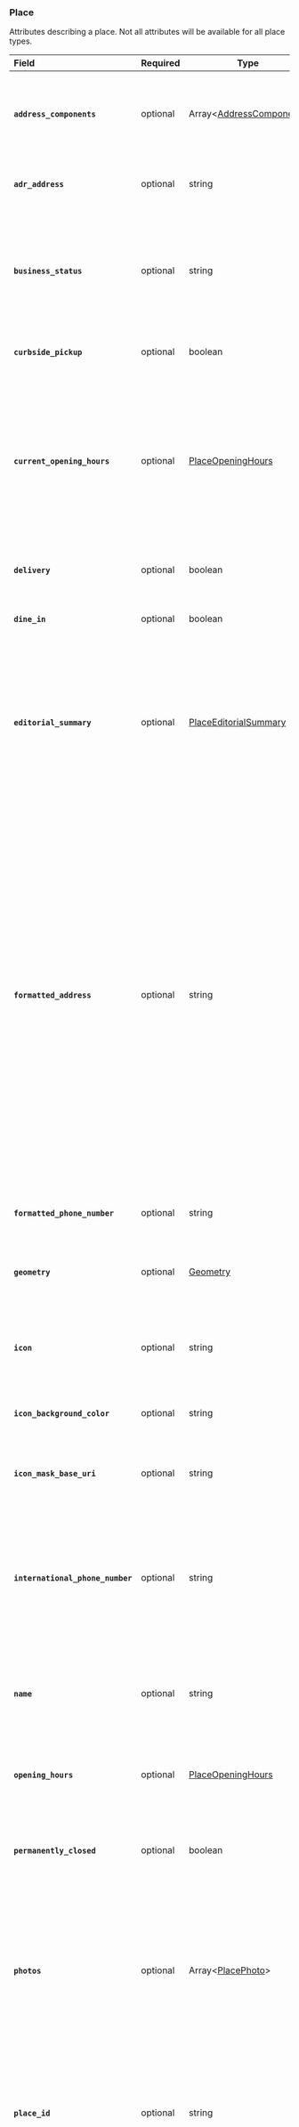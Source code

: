 <!--- This is a generated file, do not edit! -->
<!--- [START maps_http_schema_place] -->
<h3 class="schema-object" id="Place">Place</h3>

Attributes describing a place. Not all attributes will be available for all place types.

| Field                                                                                                                                            | Required | Type                                                                    | Description                                                                                                                                                                                                                                                                                                                                                                                                                                                                                                                                                                                                                                                                                                                                                                                                       |
| :----------------------------------------------------------------------------------------------------------------------------------------------- | -------- | ----------------------------------------------------------------------- | ----------------------------------------------------------------------------------------------------------------------------------------------------------------------------------------------------------------------------------------------------------------------------------------------------------------------------------------------------------------------------------------------------------------------------------------------------------------------------------------------------------------------------------------------------------------------------------------------------------------------------------------------------------------------------------------------------------------------------------------------------------------------------------------------------------------- |
| <h4 id="Place-address_components" class="add-link schema-object-property-key"><code>address_components</code></h4>                               | optional | Array&lt;[AddressComponent](#AddressComponent "AddressComponent")&gt;   | <div class="ref-property-description"><p>An array containing the separate components applicable to this address.</p><p>See <a href="#AddressComponent">AddressComponent</a> for more information.</div>                                                                                                                                                                                                                                                                                                                                                                                                                                                                                                                                                                                                           |
| <h4 id="Place-adr_address" class="add-link schema-object-property-key"><code>adr_address</code></h4>                                             | optional | string                                                                  | <div class="nonref-property-description"><p>A representation of the place's address in the <a href="http://microformats.org/wiki/adr">adr microformat</a>.</p></div>                                                                                                                                                                                                                                                                                                                                                                                                                                                                                                                                                                                                                                              |
| <h4 id="Place-business_status" class="add-link schema-object-property-key"><code>business_status</code></h4>                                     | optional | string                                                                  | <div class="nonref-property-description"><p>Indicates the operational status of the place, if it is a business. If no data exists, <code>business_status</code> is not returned.</p><div class="notranslate">The allowed values include: `OPERATIONAL`, `CLOSED_TEMPORARILY`, and `CLOSED_PERMANENTLY`</div></div>                                                                                                                                                                                                                                                                                                                                                                                                                                                                                                |
| <h4 id="Place-curbside_pickup" class="add-link schema-object-property-key"><code>curbside_pickup</code></h4>                                     | optional | boolean                                                                 | <div class="nonref-property-description"><p>Specifies if the business supports curbside pickup.</p></div>                                                                                                                                                                                                                                                                                                                                                                                                                                                                                                                                                                                                                                                                                                         |
| <h4 id="Place-current_opening_hours" class="add-link schema-object-property-key"><code>current_opening_hours</code></h4>                         | optional | [PlaceOpeningHours](#PlaceOpeningHours "PlaceOpeningHours")             | <div class="ref-property-description"><p>Contains the hours of operation for the next seven days (including today). The time period starts at midnight on the date of the request and ends at 11:59 pm six days later. This field includes the <code>special_days</code> subfield of all hours, set for dates that have exceptional hours.</p><p>See <a href="#PlaceOpeningHours">PlaceOpeningHours</a> for more information.</div>                                                                                                                                                                                                                                                                                                                                                                               |
| <h4 id="Place-delivery" class="add-link schema-object-property-key"><code>delivery</code></h4>                                                   | optional | boolean                                                                 | <div class="nonref-property-description"><p>Specifies if the business supports delivery.</p></div>                                                                                                                                                                                                                                                                                                                                                                                                                                                                                                                                                                                                                                                                                                                |
| <h4 id="Place-dine_in" class="add-link schema-object-property-key"><code>dine_in</code></h4>                                                     | optional | boolean                                                                 | <div class="nonref-property-description"><p>Specifies if the business supports indoor or outdoor seating options.</p></div>                                                                                                                                                                                                                                                                                                                                                                                                                                                                                                                                                                                                                                                                                       |
| <h4 id="Place-editorial_summary" class="add-link schema-object-property-key"><code>editorial_summary</code></h4>                                 | optional | [PlaceEditorialSummary](#PlaceEditorialSummary "PlaceEditorialSummary") | <div class="ref-property-description"><p>Contains a summary of the place. A summary is comprised of a textual overview, and also includes the language code for these if applicable. Summary text must be presented as-is and can not be modified or altered.</p><p>See <a href="#PlaceEditorialSummary">PlaceEditorialSummary</a> for more information.</div>                                                                                                                                                                                                                                                                                                                                                                                                                                                    |
| <h4 id="Place-formatted_address" class="add-link schema-object-property-key"><code>formatted_address</code></h4>                                 | optional | string                                                                  | <div class="nonref-property-description"><p>A string containing the human-readable address of this place.</p><p>Often this address is equivalent to the postal address. Note that some countries, such as the United Kingdom, do not allow distribution of true postal addresses due to licensing restrictions.</p><p>The formatted address is logically composed of one or more address components. For example, the address "111 8th Avenue, New York, NY" consists of the following components: "111" (the street number), "8th Avenue" (the route), "New York" (the city) and "NY" (the US state).</p><p>Do not parse the formatted address programmatically. Instead you should use the individual address components, which the API response includes in addition to the formatted address field.</p></div> |
| <h4 id="Place-formatted_phone_number" class="add-link schema-object-property-key"><code>formatted_phone_number</code></h4>                       | optional | string                                                                  | <div class="nonref-property-description"><p>Contains the place's phone number in its <a href="http://en.wikipedia.org/wiki/Local_conventions_for_writing_telephone_numbers">local format</a>.</p></div>                                                                                                                                                                                                                                                                                                                                                                                                                                                                                                                                                                                                           |
| <h4 id="Place-geometry" class="add-link schema-object-property-key"><code>geometry</code></h4>                                                   | optional | [Geometry](#Geometry "Geometry")                                        | <div class="ref-property-description"><p>Contains the location and viewport for the location.</p><p>See <a href="#Geometry">Geometry</a> for more information.</div>                                                                                                                                                                                                                                                                                                                                                                                                                                                                                                                                                                                                                                              |
| <h4 id="Place-icon" class="add-link schema-object-property-key"><code>icon</code></h4>                                                           | optional | string                                                                  | <div class="nonref-property-description"><p>Contains the URL of a suggested icon which may be displayed to the user when indicating this result on a map.</p></div>                                                                                                                                                                                                                                                                                                                                                                                                                                                                                                                                                                                                                                               |
| <h4 id="Place-icon_background_color" class="add-link schema-object-property-key"><code>icon_background_color</code></h4>                         | optional | string                                                                  | <div class="nonref-property-description"><p>Contains the default HEX color code for the place's category.</p></div>                                                                                                                                                                                                                                                                                                                                                                                                                                                                                                                                                                                                                                                                                               |
| <h4 id="Place-icon_mask_base_uri" class="add-link schema-object-property-key"><code>icon_mask_base_uri</code></h4>                               | optional | string                                                                  | <div class="nonref-property-description"><p>Contains the URL of a recommended icon, minus the <code>.svg</code> or <code>.png</code> file type extension.</p></div>                                                                                                                                                                                                                                                                                                                                                                                                                                                                                                                                                                                                                                               |
| <h4 id="Place-international_phone_number" class="add-link schema-object-property-key"><code>international_phone_number</code></h4>               | optional | string                                                                  | <div class="nonref-property-description"><p>Contains the place's phone number in international format. International format includes the country code, and is prefixed with the plus, +, sign. For example, the international_phone_number for Google's Sydney, Australia office is <code>+61 2 9374 4000</code>.</p></div>                                                                                                                                                                                                                                                                                                                                                                                                                                                                                       |
| <h4 id="Place-name" class="add-link schema-object-property-key"><code>name</code></h4>                                                           | optional | string                                                                  | <div class="nonref-property-description"><p>Contains the human-readable name for the returned result. For <code>establishment</code> results, this is usually the canonicalized business name.</p></div>                                                                                                                                                                                                                                                                                                                                                                                                                                                                                                                                                                                                          |
| <h4 id="Place-opening_hours" class="add-link schema-object-property-key"><code>opening_hours</code></h4>                                         | optional | [PlaceOpeningHours](#PlaceOpeningHours "PlaceOpeningHours")             | <div class="ref-property-description"><p>Contains the regular hours of operation.</p><p>See <a href="#PlaceOpeningHours">PlaceOpeningHours</a> for more information.</div>                                                                                                                                                                                                                                                                                                                                                                                                                                                                                                                                                                                                                                        |
| <h4 id="Place-permanently_closed" class="add-link schema-object-property-key deprecated-item hide-from-toc"><code>permanently_closed</code></h4> | optional | boolean                                                                 | <aside class="deprecated"><code>permanently_closed</code> is deprecated.</aside><div class="nonref-property-description"><p>Use <code>business_status</code> to get the operational status of businesses.</p></div>                                                                                                                                                                                                                                                                                                                                                                                                                                                                                                                                                                                               |
| <h4 id="Place-photos" class="add-link schema-object-property-key"><code>photos</code></h4>                                                       | optional | Array&lt;[PlacePhoto](#PlacePhoto "PlacePhoto")&gt;                     | <div class="ref-property-description"><p>An array of photo objects, each containing a reference to an image. A request may return up to ten photos. More information about place photos and how you can use the images in your application can be found in the <a href="https://developers.google.com/maps/documentation/places/web-service/photos">Place Photos</a> documentation.</p><p>See <a href="#PlacePhoto">PlacePhoto</a> for more information.</div>                                                                                                                                                                                                                                                                                                                                                    |
| <h4 id="Place-place_id" class="add-link schema-object-property-key"><code>place_id</code></h4>                                                   | optional | string                                                                  | <div class="nonref-property-description"><p>A textual identifier that uniquely identifies a place. To retrieve information about the place, pass this identifier in the <code>place_id</code> field of a Places API request. For more information about place IDs, see the <a href="https://developers.google.com/maps/documentation/places/web-service/place-id">place ID overview</a>.</p></div>                                                                                                                                                                                                                                                                                                                                                                                                                |
| <h4 id="Place-plus_code" class="add-link schema-object-property-key"><code>plus_code</code></h4>                                                 | optional | [PlusCode](#PlusCode "PlusCode")                                        | <div class="ref-property-description"><p>An encoded location reference, derived from latitude and longitude coordinates, that represents an area: 1/8000th of a degree by 1/8000th of a degree (about 14m x 14m at the equator) or smaller. Plus codes can be used as a replacement for street addresses in places where they do not exist (where buildings are not numbered or streets are not named). See <a href="https://en.wikipedia.org/wiki/Open_Location_Code">Open Location Code</a> and <a href="https://plus.codes/">plus codes</a>.</p><p>See <a href="#PlusCode">PlusCode</a> for more information.</div>                                                                                                                                                                                            |
| <h4 id="Place-price_level" class="add-link schema-object-property-key"><code>price_level</code></h4>                                             | optional | number                                                                  | <div class="nonref-property-description"><p>The price level of the place, on a scale of 0 to 4. The exact amount indicated by a specific value will vary from region to region. Price levels are interpreted as follows:</p><ul><li>0 Free</li><li>1 Inexpensive</li><li>2 Moderate</li><li>3 Expensive</li><li>4 Very Expensive</li></ul></div>                                                                                                                                                                                                                                                                                                                                                                                                                                                                  |
| <h4 id="Place-rating" class="add-link schema-object-property-key"><code>rating</code></h4>                                                       | optional | number                                                                  | <div class="nonref-property-description"><p>Contains the place's rating, from 1.0 to 5.0, based on aggregated user reviews.</p></div>                                                                                                                                                                                                                                                                                                                                                                                                                                                                                                                                                                                                                                                                             |
| <h4 id="Place-reference" class="add-link schema-object-property-key deprecated-item hide-from-toc"><code>reference</code></h4>                   | optional | string                                                                  | <aside class="deprecated"><code>reference</code> is deprecated.</aside><div class="nonref-property-description"></div>                                                                                                                                                                                                                                                                                                                                                                                                                                                                                                                                                                                                                                                                                            |
| <h4 id="Place-reviews" class="add-link schema-object-property-key"><code>reviews</code></h4>                                                     | optional | Array&lt;[PlaceReview](#PlaceReview "PlaceReview")&gt;                  | <div class="ref-property-description"><p>A JSON array of up to five reviews. By default, the reviews are sorted in order of relevance. Use the <code>reviews_sort</code> request parameter to control sorting.</p><ul><li>For <code>most_relevant</code> (default), reviews are sorted by relevance; the service will bias the results to return reviews originally written in the preferred language.</li><li>For <code>newest</code>, reviews are sorted in chronological order; the preferred language does not affect the sort order.</li></ul><p>Google recommends indicating to users whether results are ordered by <code>most_relevant</code> or <code>newest</code>.</p><p>See <a href="#PlaceReview">PlaceReview</a> for more information.</div>                                                        |
| <h4 id="Place-scope" class="add-link schema-object-property-key deprecated-item hide-from-toc"><code>scope</code></h4>                           | optional | string                                                                  | <aside class="deprecated"><code>scope</code> is deprecated.</aside><div class="nonref-property-description"></div>                                                                                                                                                                                                                                                                                                                                                                                                                                                                                                                                                                                                                                                                                                |
| <h4 id="Place-secondary_opening_hours" class="add-link schema-object-property-key"><code>secondary_opening_hours</code></h4>                     | optional | [PlaceOpeningHours](#PlaceOpeningHours "PlaceOpeningHours")             | <div class="ref-property-description"><p>Contains an array of entries for the next seven days including information about secondary hours of a business. Secondary hours are different from a business's main hours. For example, a restaurant can specify drive through hours or delivery hours as its secondary hours. This field populates the <code>type</code> subfield, which draws from a predefined list of opening hours types (such as <code>DRIVE_THROUGH</code>, <code>PICKUP</code>, or <code>TAKEOUT</code>) based on the types of the place. This field includes the <code>special_days</code> subfield of all hours, set for dates that have exceptional hours.</p><p>See <a href="#PlaceOpeningHours">PlaceOpeningHours</a> for more information.</div>                                          |
| <h4 id="Place-takeout" class="add-link schema-object-property-key"><code>takeout</code></h4>                                                     | optional | boolean                                                                 | <div class="nonref-property-description"><p>Specifies if the business supports takeout.</p></div>                                                                                                                                                                                                                                                                                                                                                                                                                                                                                                                                                                                                                                                                                                                 |
| <h4 id="Place-types" class="add-link schema-object-property-key"><code>types</code></h4>                                                         | optional | Array&lt;string&gt;                                                     | <div class="nonref-property-description"><p>Contains an array of feature types describing the given result. See the list of <a href="https://developers.google.com/maps/documentation/places/web-service/supported_types#table2">supported types</a>.</p></div>                                                                                                                                                                                                                                                                                                                                                                                                                                                                                                                                                   |
| <h4 id="Place-url" class="add-link schema-object-property-key"><code>url</code></h4>                                                             | optional | string                                                                  | <div class="nonref-property-description"><p>Contains the URL of the official Google page for this place. This will be the Google-owned page that contains the best available information about the place. Applications must link to or embed this page on any screen that shows detailed results about the place to the user.</p></div>                                                                                                                                                                                                                                                                                                                                                                                                                                                                           |
| <h4 id="Place-user_ratings_total" class="add-link schema-object-property-key"><code>user_ratings_total</code></h4>                               | optional | number                                                                  | <div class="nonref-property-description"><p>The total number of reviews, with or without text, for this place.</p></div>                                                                                                                                                                                                                                                                                                                                                                                                                                                                                                                                                                                                                                                                                          |
| <h4 id="Place-utc_offset" class="add-link schema-object-property-key"><code>utc_offset</code></h4>                                               | optional | number                                                                  | <div class="nonref-property-description"><p>Contains the number of minutes this place’s current timezone is offset from UTC. For example, for places in Sydney, Australia during daylight saving time this would be 660 (+11 hours from UTC), and for places in California outside of daylight saving time this would be -480 (-8 hours from UTC).</p></div>                                                                                                                                                                                                                                                                                                                                                                                                                                                      |
| <h4 id="Place-vicinity" class="add-link schema-object-property-key"><code>vicinity</code></h4>                                                   | optional | string                                                                  | <div class="nonref-property-description"><p>For establishment (<code>types:["establishment", ...])</code> results only, the <code>vicinity</code> field contains a simplified address for the place, including the street name, street number, and locality, but not the province/state, postal code, or country.</p><p>For all other results, the <code>vicinity</code> field contains the name of the narrowest political (<code>types:["political", ...]</code>) feature that is present in the address of the result.</p><p>This content is meant to be read as-is. Do not programmatically parse the formatted address.</p></div>                                                                                                                                                                            |
| <h4 id="Place-website" class="add-link schema-object-property-key"><code>website</code></h4>                                                     | optional | string                                                                  | <div class="nonref-property-description"><p>The authoritative website for this place, such as a business' homepage.</p></div>                                                                                                                                                                                                                                                                                                                                                                                                                                                                                                                                                                                                                                                                                     |

<p style="text-align: right; font-size: smaller;">Generated from the <a class="gc-analytics-event" data-category="GMP" data-label="openapi-github" href="https://github.com/googlemaps/openapi-specification" title="Google Maps Platform OpenAPI Specification" class="external">OpenAPI specification</a>.
<a class="gc-analytics-event" data-category="GMP" data-label="openapi-github-maps-http-schema-place" data-action="edit" style="margin-left: 5px;" href="https://github.com/googlemaps/openapi-specification/blob/main/specification/schemas/Place.yml" title="Edit on GitHub"><span class="material-icons">edit</span> Edit</a>
<a class="gc-analytics-event" data-category="GMP" data-label="openapi-github-maps-http-schema-place" data-action="bug" style="margin-left: 5px;" href="https://github.com/googlemaps/openapi-specification/issues/new?assignees=&labels=type%3A+bug%2C+triage+me&template=bug_report.md&title=[schemas] Bug - Place" title="File bug for schemas on GitHub"><span class="material-icons">bug_report</span> Report bug</a>
</p>

<!--- [END maps_http_schema_place] -->
